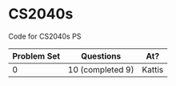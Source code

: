 # CS2040s
Code for CS2040s PS

| Problem Set | Questions | At?    |
|-------------|-----------|--------|
| 0           | 10 (completed 9)        | Kattis 
